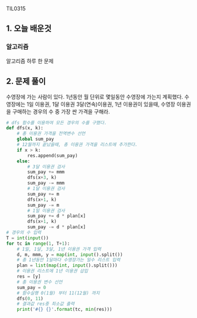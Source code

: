 TIL0315

## 1. 오늘 배운것

### 알고리즘



알고리즘 하루 한 문제

## 2. 문제 풀이

수영장에 가는 사람이 있다. 1년동안 월 단위로 몇일동안 수영장에 가는지 계획했다. 수영장에는 1일 이용권, 1달 이용권 3달(연속)이용권, 1년 이용권이 있을때, 수영장 이용권을 구매하는 경우의 수 중 가장 싼 가격을 구해라.

``````python
# dfs 함수를 이용하여 모든 경우의 수를 구했다.
def dfs(x, k):
    # 총 이용권 가격을 전역변수 선언
    global sum_pay
    # 12월까지 끝났을때, 총 이용권 가격을 리스트에 추가한다.
    if x > k:
        res.append(sum_pay)
    else:
        # 3달 이용권 검사
        sum_pay += mmm
        dfs(x+3, k)
        sum_pay -= mmm
        # 1달 이용권 검사
        sum_pay += m
        dfs(x+1, k)
        sum_pay -= m
        # 1일 이용권 검사
        sum_pay += d * plan[x]
        dfs(x+1, k)
        sum_pay -= d * plan[x]
# 경우의 수 입력
T = int(input())
for tc in range(1, T+1):
    # 1일, 1달, 3달, 1년 이용권 가격 입력
    d, m, mmm, y = map(int, input().split())
    # 총 1년동안 1달마다 수영장가는 일수 리스트 입력
    plan = list(map(int, input().split()))
    # 이용권 리스트에 1년 이용권 삽입
    res = [y]
    # 총 이용권 변수 선언
    sum_pay = 0
    # 함수실행 0(1월) 부터 11(12월) 까지
    dfs(0, 11)
    # 결과값 res중 최소값 출력
    print('#{} {}'.format(tc, min(res)))
``````



